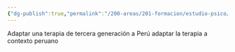 ```yaml
---
{"dg-publish":true,"permalink":"/200-areas/201-formacion/estudio-psico/ideas-psicologia/","dgPassFrontmatter":true}
---
```


Adaptar una terapia de tercera generación a Perú
adaptar la terapia a contexto peruano
